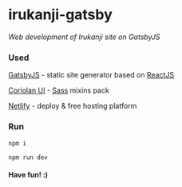 # irukanji-gatsby

_Web development of Irukanji site on GatsbyJS_

### Used

[GatsbyJS](https://github.com/gatsbyjs/gatsby) - static site generator based on [ReactJS](https://facebook.github.io/react)

[Coriolan UI](https://coriolan-ui.github.io) - [Sass](http://sass-lang.com) mixins pack

[Netlify](https://www.netlify.com) - deploy & free hosting platform

### Run

`npm i`

`npm run dev`

#### Have fun! :)
